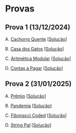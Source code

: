 # Provas

## Prova 1 (13/12/2024)

A. [Cachorro Quente](A.pdf) [[Solução](hotdog.c)]

B. [Casa dos Gatos](B.pdf) [[Solução](gatos.c)]

C. [Aritmética Modular](C.pdf) [[Solução](aritmod.c)]

D. [Contas a Pagar](D.pdf) [[Solução](contas.c)]


## Prova 2 (31/01/2025)

A. [Prêmio](https://judge.beecrowd.com/en/problems/view/5614) [[Solução](premio.c)]

B. [Pandemia](https://judge.beecrowd.com/en/problems/view/5615) [[Solução](pandemia.c)]

C. [Fibonacci Coded](https://judge.beecrowd.com/en/problems/view/5616) [[Solução](fibonacci.c)]

D. [String Pal](https://judge.beecrowd.com/en/problems/view/5617) [[Solução](string_pal.c)]
